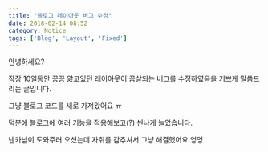 ```yaml
---
title: "블로그 레이아웃 버그 수정"
date: 2018-02-14 08:52
category: Notice
tags: ['Blog', 'Layout', 'Fixed']
---
```


안녕하세요?

장장 10일동안 끙끙 앓고있던 레이아웃이 끔살되는 버그를 수정하였음을 기쁘게 말씀드리는 글입니다.

그냥 블로그 코드를 새로 가져왔어요 ㅠ

덕분에 블로그에 여러 기능을 적용해보고(?) 씐나게 놀았습니다.

넨카님이 도와주러 오셨는데 자취를 감추셔서 그냥 해결했어요 엉엉

